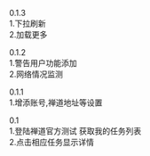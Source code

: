 0.1.3  
1.下拉刷新  
2.加载更多

0.1.2  
1.警告用户功能添加  
2.网络情况监测

0.1.1  
1.增添账号,禅道地址等设置

0.1  
1.登陆禅道官方测试 获取我的任务列表  
2.点击相应任务显示详情
